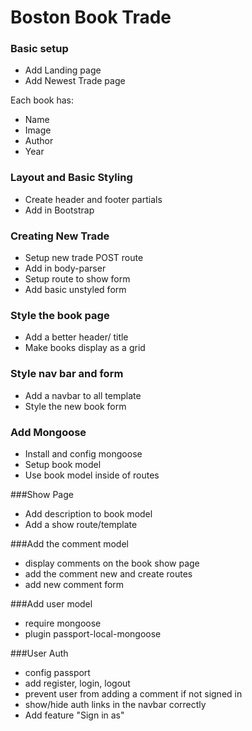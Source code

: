 # Boston Book Trade

### Basic setup
* Add Landing page
* Add Newest Trade page


Each book has:
* Name
* Image
* Author
* Year

### Layout and Basic Styling
* Create header and footer partials
* Add in Bootstrap


### Creating New Trade
* Setup new trade POST route
* Add in body-parser
* Setup route to show form
* Add basic unstyled form

### Style the book page
* Add a better header/ title
* Make books display as a grid


### Style nav bar and form
* Add a navbar to all template
* Style the new book form


### Add Mongoose
* Install and config mongoose
* Setup book model
* Use book model inside of routes


###Show Page
* Add description to book model
* Add a show route/template


###Add the comment model
* display comments on the book show page
* add the comment new and create routes
* add new comment form

###Add user model
* require mongoose
* plugin passport-local-mongoose

###User Auth 
* config passport
* add register, login, logout
* prevent user from adding a comment if not signed in
* show/hide auth links in the navbar correctly
* Add feature "Sign in as"

